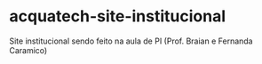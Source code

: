 # acquatech-site-institucional
Site institucional sendo feito na aula de PI (Prof. Braian e Fernanda Caramico)
